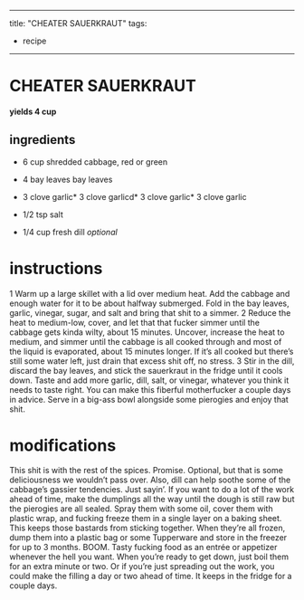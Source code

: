 
	
---
title: "CHEATER SAUERKRAUT"
tags:
  - recipe
---
# CHEATER SAUERKRAUT
#### yields 4 cup
## ingredients
* 6 cup shredded cabbage, red or green
* 4 bay leaves bay leaves
* 3 clove garlic* 3 clove garlicd* 3 clove garlic* 3 clove garlic
* 1/2 tsp salt



* 1/4 cup fresh dill *optional*


# instructions
1 Warm up a large skillet with a lid over medium heat. Add the cabbage and enough water for it to be about halfway submerged. Fold in the bay leaves, garlic, vinegar, sugar, and salt and bring that shit to a simmer.
2 Reduce the heat to medium-low, cover, and let that that fucker simmer until the cabbage gets kinda wilty, about 15 minutes. Uncover, increase the heat to medium, and simmer until the cabbage is all cooked through and most of the liquid is evaporated, about 15 minutes longer. If it’s all cooked but there’s still some water left, just drain that excess shit off, no stress.
3 Stir in the dill, discard the bay leaves, and stick the sauerkraut in the fridge until it cools down. Taste and add more garlic, dill, salt, or vinegar, whatever you think it needs to taste right. You can make this fiberful motherfucker a couple days in advice. Serve in a big-ass bowl alongside some pierogies and enjoy that shit.

# modifications

This shit is with the rest of the spices. Promise.
 Optional, but that is some deliciousness we wouldn’t pass over. Also, dill can help soothe some of the cabbage’s gassier tendencies. Just sayin’.
If you want to do a lot of the work ahead of time, make the dumplings all the way until the dough is still raw but the pierogies are all sealed. Spray them with some oil, cover them with plastic wrap, and fucking freeze them in a single layer on a baking sheet. This keeps those bastards from sticking together. When they’re all frozen, dump them into a plastic bag or some Tupperware and store in the freezer for up to 3 months. BOOM. Tasty fucking food as an entrée or appetizer whenever the hell you want. When you’re ready to get down, just boil them for an extra minute or two. Or if you’re just spreading out the work, you could make the filling a day or two ahead of time. It keeps in the fridge for a couple days.
	
	
